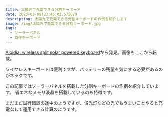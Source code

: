 ```yaml
---
title: 太陽光で充電できる分割キーボード
date: 2023-03-09T23:45:02.573079
description: 太陽光で充電できる分割キーボードの作例を紹介します
image: /img/太陽光で充電できる分割キーボード.jpg
tags:
  - ソーラーパネル
  - 自作キーボード
---
```

[Aloidia: wireless split solar powered keyboard](https://hackaday.io/project/189688-aloidia-wireless-split-solar-powered-keyboard)から発見。画像もここから転載。

ワイヤレスキーボードは便利ですが、バッテリーの残量を気にする必要があるのがネックです。

この記事ではソーラーパネルを搭載した分割キーボードの作例を紹介しています。
省エネなメモリ液晶を搭載しているのも特徴です。

まだまだ試行錯誤の途中のようですが、蛍光灯などの光でもうまいことやると充電なしで運用できる計算のようです。



